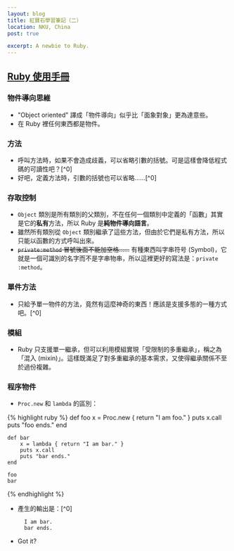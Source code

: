 ```yaml
---
layout: blog
title: 紅寶石學習筆記（二）
location: NKU, China
post: true

excerpt: A newbie to Ruby.
---
```


[Ruby 使用手冊](http://guides.ruby.tw/ruby/)
--------------------------------------------

### 物件導向思維 ####

- "Object oriented" 譯成「物件導向」似乎比「面象對象」更為達意些。
- 在 Ruby 裡任何東西都是物件。

### 方法 ###

- 呼叫方法時，如果不會造成歧義，可以省略引數的括號。可是這樣會降低程式碼的可讀性吧？[^0]
- 好吧，定義方法時，引數的括號也可以省略……[^0]

### 存取控制 ###

- `Object` 類別是所有類別的父類別，不在任何一個類別中定義的「函數」其實是它的**私有**方法，所以 Ruby 是**純物件導向語言**。
- 雖然所有類別從 `Object` 類別繼承了這些方法，但由於它們是私有方法，所以只能以函數的方式呼叫出來。
- <del><code>private:method</code> 冒號後面不能加空格……</del>
有種東西叫字串符号 (Symbol)，它就是一個可識別的名字而不是字串物串，所以這裡更好的寫法是：`private :method`。

### 單件方法 ###

- 只給予單一物件的方法，竟然有這麼神奇的東西！應該是支援多態的一種方式吧。[^0]

### 模組 ###

- Ruby 只支援單一繼承，但可以利用模組實現「受限制的多重繼承」，稱之為「混入 (mixin)」。這樣既滿足了對多重繼承的基本需求，又使得繼承關係不至於過份複雜。

### 程序物件 ###

- `Proc.new` 和 `lambda` 的區別：

{% highlight ruby %}
    def foo
        x = Proc.new { return "I am foo." }
        puts x.call
        puts "foo ends."
    end

    def bar
        x = lambda { return "I am bar." }
        puts x.call
        puts "bar ends."
    end

    foo
    bar
{% endhighlight %}

- 產生的輸出是：[^0]

        I am bar.
        bar ends.

- Got it?
